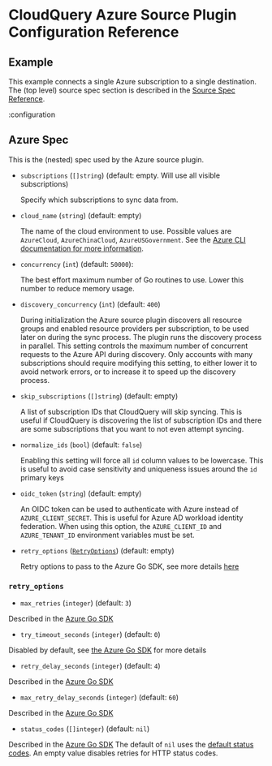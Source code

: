 # CloudQuery Azure Source Plugin Configuration Reference

## Example

This example connects a single Azure subscription to a single destination. The (top level) source spec section is described in the [Source Spec Reference](/docs/reference/source-spec).

:configuration

## Azure Spec

This is the (nested) spec used by the Azure source plugin.

- `subscriptions` (`[]string`) (default: empty. Will use all visible subscriptions)

  Specify which subscriptions to sync data from.

- `cloud_name` (`string`) (default: empty)

  The name of the cloud environment to use. Possible values are `AzureCloud`, `AzureChinaCloud`, `AzureUSGovernment`.
  See the [Azure CLI documentation for more information](https://learn.microsoft.com/en-us/cli/azure/manage-clouds-azure-cli).

- `concurrency` (`int`) (default: `50000`):

  The best effort maximum number of Go routines to use. Lower this number to reduce memory usage.

- `discovery_concurrency` (`int`) (default: `400`)

  During initialization the Azure source plugin discovers all resource groups and enabled resource providers per subscription, to be used later on during the sync process.
  The plugin runs the discovery process in parallel. This setting controls the maximum number of concurrent requests to the Azure API during discovery.
  Only accounts with many subscriptions should require modifying this setting, to either lower it to avoid network errors, or to increase it to speed up the discovery process.

- `skip_subscriptions` (`[]string`) (default: empty)

  A list of subscription IDs that CloudQuery will skip syncing.
  This is useful if CloudQuery is discovering the list of subscription IDs and there are some subscriptions that you want to not even attempt syncing.

- `normalize_ids` (`bool`) (default: `false`)

  Enabling this setting will force all `id` column values to be lowercase. This is useful to avoid case sensitivity and uniqueness issues around the `id` primary keys

- `oidc_token` (`string`) (default: empty)

  An OIDC token can be used to authenticate with Azure instead of `AZURE_CLIENT_SECRET`.
  This is useful for Azure AD workload identity federation.
  When using this option, the `AZURE_CLIENT_ID` and `AZURE_TENANT_ID` environment variables must be set.

- `retry_options` ([`RetryOptions`](#retry_options)) (default: empty)

  Retry options to pass to the Azure Go SDK, see more details [here](https://github.com/Azure/azure-sdk-for-go/blob/f951bf52fb68cbb978b7b95d41147693c1863366/sdk/azcore/policy/policy.go#L86)

### `retry_options`

* `max_retries` (`integer`) (default: `3`)

Described in the [Azure Go SDK](https://github.com/Azure/azure-sdk-for-go/blob/f951bf52fb68cbb978b7b95d41147693c1863366/sdk/azcore/policy/policy.go#L89)

* `try_timeout_seconds` (`integer`) (default: `0`)

Disabled by default, see [the Azure Go SDK](https://github.com/Azure/azure-sdk-for-go/blob/f951bf52fb68cbb978b7b95d41147693c1863366/sdk/azcore/policy/policy.go#L89) for more details

* `retry_delay_seconds` (`integer`) (default: `4`)

Described in the [Azure Go SDK](https://github.com/Azure/azure-sdk-for-go/blob/f951bf52fb68cbb978b7b95d41147693c1863366/sdk/azcore/policy/policy.go#L100)

* `max_retry_delay_seconds` (`integer`) (default: `60`)

Described in the [Azure Go SDK](https://github.com/Azure/azure-sdk-for-go/blob/f951bf52fb68cbb978b7b95d41147693c1863366/sdk/azcore/policy/policy.go#L100)

* `status_codes` (`[]integer`) (default: `nil`)

Described in the [Azure Go SDK](https://github.com/Azure/azure-sdk-for-go/blob/f951bf52fb68cbb978b7b95d41147693c1863366/sdk/azcore/policy/policy.go#L108)
The default of `nil` uses the [default status codes](https://github.com/Azure/azure-sdk-for-go/blob/f951bf52fb68cbb978b7b95d41147693c1863366/sdk/azcore/policy/policy.go#L109).
An empty value disables retries for HTTP status codes.